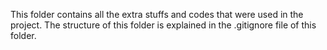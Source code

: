 This folder contains all the extra stuffs and codes that were used in the project.
The structure of this folder is explained in the .gitignore file of this folder.
